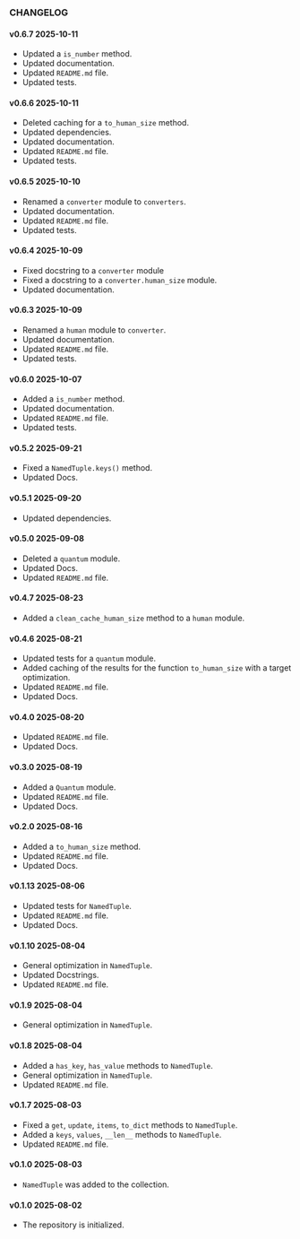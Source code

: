 ### CHANGELOG

#### v0.6.7 2025-10-11

- Updated a `is_number` method.
- Updated documentation.
- Updated `README.md` file.
- Updated tests.

#### v0.6.6 2025-10-11

- Deleted caching for a `to_human_size` method.
- Updated dependencies.
- Updated documentation.
- Updated `README.md` file.
- Updated tests.

#### v0.6.5 2025-10-10

- Renamed a `converter` module to `converters`.
- Updated documentation.
- Updated `README.md` file.
- Updated tests.

#### v0.6.4 2025-10-09

- Fixed docstring to a `converter` module
- Fixed a docstring to a `converter.human_size` module.
- Updated documentation.

#### v0.6.3 2025-10-09

- Renamed a `human` module to `converter`.
- Updated documentation.
- Updated `README.md` file.
- Updated tests.

#### v0.6.0 2025-10-07

- Added a `is_number` method.
- Updated documentation.
- Updated `README.md` file.
- Updated tests.

#### v0.5.2 2025-09-21

- Fixed a `NamedTuple.keys()` method.
- Updated Docs.

#### v0.5.1 2025-09-20

- Updated dependencies.

#### v0.5.0 2025-09-08

- Deleted a `quantum` module.
- Updated Docs.
- Updated `README.md` file.

#### v0.4.7 2025-08-23

- Added a `clean_cache_human_size` method to a `human` module.

#### v0.4.6 2025-08-21

- Updated tests for a `quantum` module.
- Added caching of the results for the function `to_human_size` with a target optimization.
- Updated `README.md` file.
- Updated Docs.

#### v0.4.0 2025-08-20

- Updated `README.md` file.
- Updated Docs.

#### v0.3.0 2025-08-19

- Added a `Quantum` module.
- Updated `README.md` file.
- Updated Docs.

#### v0.2.0 2025-08-16

- Added a `to_human_size` method.
- Updated `README.md` file.
- Updated Docs.

#### v0.1.13 2025-08-06

- Updated tests for `NamedTuple`.
- Updated `README.md` file.
- Updated Docs.

#### v0.1.10 2025-08-04

- General optimization in `NamedTuple`.
- Updated Docstrings.
- Updated `README.md` file.

#### v0.1.9 2025-08-04

- General optimization in `NamedTuple`.

#### v0.1.8 2025-08-04

- Added a `has_key`, `has_value` methods to `NamedTuple`.
- General optimization in `NamedTuple`.
- Updated `README.md` file.

#### v0.1.7 2025-08-03

- Fixed a `get`, `update`, `items`, `to_dict` methods to `NamedTuple`.
- Added a `keys`, `values`, `__len__` methods to `NamedTuple`.
- Updated `README.md` file.

#### v0.1.0 2025-08-03

- `NamedTuple` was added to the collection.

#### v0.1.0 2025-08-02

- The repository is initialized.
